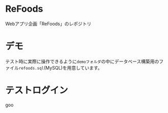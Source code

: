 # ReFoods
Webアプリ企画「ReFoods」のレポジトリ

# デモ
テスト時に実際に操作できるように`demoフォルダ`の中にデータベース構築用のファイル`refoods.sql`(MySQL)を用意しています。

# テストログイン
goo